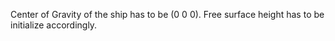 Center of Gravity of the ship has to be (0 0 0). 
Free surface height has to be initialize accordingly.

